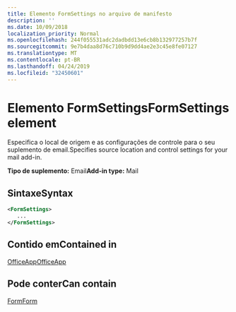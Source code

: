 ```yaml
---
title: Elemento FormSettings no arquivo de manifesto
description: ''
ms.date: 10/09/2018
localization_priority: Normal
ms.openlocfilehash: 244f055531adc2dadbdd13e6cb8b132977257b7f
ms.sourcegitcommit: 9e7b4daa8d76c710b9d9dd4ae2e3c45e8fe07127
ms.translationtype: MT
ms.contentlocale: pt-BR
ms.lasthandoff: 04/24/2019
ms.locfileid: "32450601"
---
```

# <a name="formsettings-element"></a><span data-ttu-id="fb6c3-102">Elemento FormSettings</span><span class="sxs-lookup"><span data-stu-id="fb6c3-102">FormSettings element</span></span>

<span data-ttu-id="fb6c3-103">Especifica o local de origem e as configurações de controle para o seu suplemento de email.</span><span class="sxs-lookup"><span data-stu-id="fb6c3-103">Specifies source location and control settings for your mail add-in.</span></span>

<span data-ttu-id="fb6c3-104">**Tipo de suplemento:** Email</span><span class="sxs-lookup"><span data-stu-id="fb6c3-104">**Add-in type:** Mail</span></span>

## <a name="syntax"></a><span data-ttu-id="fb6c3-105">Sintaxe</span><span class="sxs-lookup"><span data-stu-id="fb6c3-105">Syntax</span></span>

```XML
<FormSettings>
   ...
</FormSettings>
```

## <a name="contained-in"></a><span data-ttu-id="fb6c3-106">Contido em</span><span class="sxs-lookup"><span data-stu-id="fb6c3-106">Contained in</span></span>

[<span data-ttu-id="fb6c3-107">OfficeApp</span><span class="sxs-lookup"><span data-stu-id="fb6c3-107">OfficeApp</span></span>](officeapp.md)

## <a name="can-contain"></a><span data-ttu-id="fb6c3-108">Pode conter</span><span class="sxs-lookup"><span data-stu-id="fb6c3-108">Can contain</span></span>

[<span data-ttu-id="fb6c3-109">Form</span><span class="sxs-lookup"><span data-stu-id="fb6c3-109">Form</span></span>](form.md)

